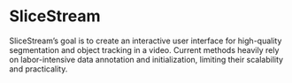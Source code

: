 # SliceStream
SliceStream’s goal is to create an interactive user interface for high-quality segmentation and object tracking in a video. Current methods heavily rely on labor-intensive data annotation and initialization, limiting their scalability and practicality.
